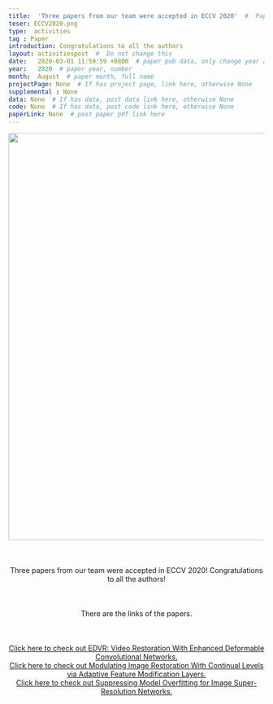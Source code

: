 ```yaml
---
title:  'Three papers from our team were accepted in ECCV 2020'  #  Paper title, covered by ''
teser: ECCV2020.png
type:  activities
tag : Paper
introduction: Congratulations to all the authors
layout: activitiespost  #  Do not change this
date:   2020-03-01 11:59:59 +0800  # paper pub data, only change year and month according to this format
year:   2020  # paper year, number
month:  August  # paper month, full name
projectPage: None  # If has project page, link here, otherwise None
supplemental : None
data: None  # If has data, post data link here, otherwise None
code: None  # If has data, post code link here, otherwise None
paperLink: None  # post paper pdf link here
---
```


<center><img src="http://xpixel.group/images/activities/ECCV2020.png" width = "800" height = "auto"  /></center>

&nbsp;
&nbsp;
<center>
<p style="font-size:20px;width:100%;text-align:left" >

Three papers from our team were accepted in ECCV 2020! Congratulations to all the authors!

</p>
</center>
&nbsp;

<center>
<p style="font-size:20px;width:100%;text-align:left" >

There are the links of the papers.

</p>
</center>
&nbsp;


<center>
<p style="font-size:20px;width:100%;text-align:left" >

<a href="http://xpixel.group/2020/07/25/Conditional-Sequential-Modulation-for-Efficient-Global-Image-Retouching.html"><font class="text-primary">Click here to check out EDVR: Video Restoration With Enhanced Deformable Convolutional Networks.</font></a>
<br>
<a href="http://xpixel.group/2020/07/25/Multi-Dimension-Modulation-for-Image-Restoration-with-Dynamic-Controllable-Residual-Learning.html"><font class="text-primary">Click here to check out Modulating Image Restoration With Continual Levels via Adaptive Feature Modification Layers.</font></a>
<br>
<a href="http://xpixel.group/2020/07/25/PIPAL-a-Large-Scale-Image-Quality-Assessment-Dataset-for-Perceptual-Image-Restoration.html"><font class="text-primary">Click here to check out Suppressing Model Overfitting for Image Super-Resolution Networks.</font></a>
</p>

</center>
